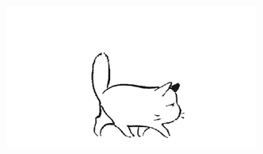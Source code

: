 <img src="https://github.com/Rat-muzzle/Rat-muzzle/blob/main/asset/gzm5k.gif" alt="The Unlimited" width="520"/>





